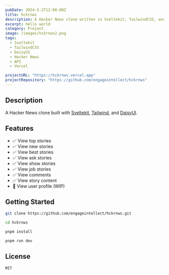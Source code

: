 ```yaml
---
pubDate: 2024-5-2T12:00:00Z
title: hckrnws
description: A Hacker News clone written in Sveltekit, TailwindCSS, and DaisyUI.
excerpt: hello world
category: Project
image: /images/hckrnws2.png
tags:
  - Sveltekit
  - TailwindCSS
  - DaisyUI
  - Hacker News
  - API
  - Vercel

projectURL: "https://hckrnws.vercel.app"
projectRepository: "https://github.com/engageintellect/hckrnws"
---
```


## Description

A Hacker News clone built with [Sveltekit](https://kit.svelte.dev), [Tailwind](https://tailwindcss.com), and [DaisyUI](https://daisyui.com).

## Features

- ✅ View top stories
- ✅ View new stories
- ✅ View best stories
- ✅ View ask stories
- ✅ View show stories
- ✅ View job stories
- ✅ View comments
- ✅ View story content
- 🔨 View user profile (WIP)

## Getting Started

```bash
git clone https://github.com/engageintellect/hckrnws.git
```

```bash
cd hckrnws
```

```bash
pnpm install
```

```bash
pnpm run dev
```

## License

```
MIT
```

